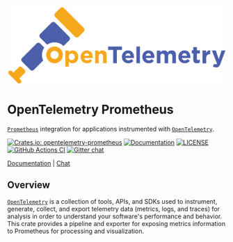 ![OpenTelemetry — An observability framework for cloud-native software.][splash]

[splash]: https://raw.githubusercontent.com/open-telemetry/opentelemetry-rust/main/assets/logo-text.png

# OpenTelemetry Prometheus 

[`Prometheus`] integration for applications instrumented with [`OpenTelemetry`].

[![Crates.io: opentelemetry-prometheus](https://img.shields.io/crates/v/opentelemetry-prometheus.svg)](https://crates.io/crates/opentelemetry-prometheus)
[![Documentation](https://docs.rs/opentelemetry-prometheus/badge.svg)](https://docs.rs/opentelemetry-prometheus)
[![LICENSE](https://img.shields.io/crates/l/opentelemetry-prometheus)](./LICENSE)
[![GitHub Actions CI](https://github.com/open-telemetry/opentelemetry-rust/workflows/CI/badge.svg)](https://github.com/open-telemetry/opentelemetry-rust/actions?query=workflow%3ACI+branch%3Amain)
[![Gitter chat](https://img.shields.io/badge/gitter-join%20chat%20%E2%86%92-brightgreen.svg)](https://gitter.im/open-telemetry/opentelemetry-rust)

[Documentation](https://docs.rs/opentelemetry-prometheus) |
[Chat](https://gitter.im/open-telemetry/opentelemetry-rust)

## Overview

[`OpenTelemetry`] is a collection of tools, APIs, and SDKs used to instrument,
generate, collect, and export telemetry data (metrics, logs, and traces) for
analysis in order to understand your software's performance and behavior. This
crate provides a pipeline and exporter for exposing metrics information to
Prometheus for processing and visualization.

[`Prometheus`]: https://prometheus.io
[`OpenTelemetry`]: https://crates.io/crates/opentelemetry
